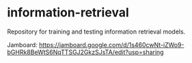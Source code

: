 # information-retrieval

Repository for training and testing information retrieval models.

Jamboard: https://jamboard.google.com/d/1s460cwNt-iZWo9-bGHRk8BeWtS6NqTTSGJ2GkzSJsTA/edit?usp=sharing
